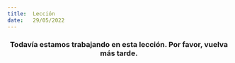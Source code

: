 ```yaml
---
title:  Lección
date:   29/05/2022
---
```


### <center>Todavía estamos trabajando en esta lección. Por favor, vuelva más tarde.</center>